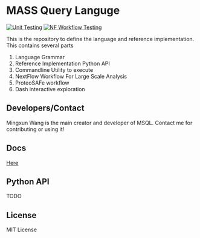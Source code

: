 # MASS Query Languge

[![Unit Testing](https://github.com/mwang87/MassQueryLanguage/actions/workflows/test-unit.yml/badge.svg)](https://github.com/mwang87/MassQueryLanguage/actions/workflows/test-unit.yml)
[![NF Workflow Testing](https://github.com/mwang87/MassQueryLanguage/actions/workflows/test-workflow.yml/badge.svg)](https://github.com/mwang87/MassQueryLanguage/actions/workflows/test-workflow.yml)

This is the repository to define the language and reference implementation. This contains several parts

1. Language Grammar
1. Reference Implementation Python API
1. Commandline Utility to execute
1. NextFlow Workflow For Large Scale Analysis
1. ProteoSAFe workflow
1. Dash interactive exploration

## Developers/Contact

Mingxun Wang is the main creator and developer of MSQL. Contact me for contributing or using it!
## Docs

[Here](https://mwang87.github.io/MassQueryLanguage_Documentation/)

## Python API

TODO

## License

MIT License
